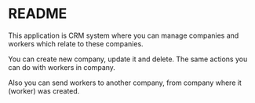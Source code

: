 # README

This application is CRM system where you can manage companies and workers 
which relate to these companies. 

You can create new company, update it and delete.
The same actions you can do with workers in company.

Also you can send workers to another company, from company where it (worker) 
was created.
